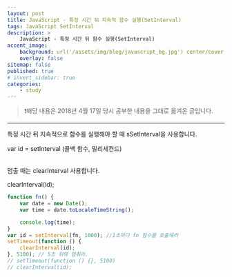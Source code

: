 ```yaml
---
layout: post
title: JavaScript - 특정 시간 뒤 지속적 함수 실행(SetInterval)
tags: JavaScript SetInterval
description: >
    JavaScript - 특정 시간 뒤 함수 실행(SetInterval)
accent_image:
    background: url('/assets/img/blog/javascript_bg.jpg') center/cover
    overlay: false
sitemap: false
published: true
# invert_sidebar: true
categories:
    - study
---
```


> ❗️해당 내용은 2018년 4월 17일 당시 공부한 내용을 그대로 옮겨온 글입니다.

---

특정 시간 뒤 지속적으로 함수를 실행해야 할 때 sSetInterval을 사용합니다.<br>

var id = setInterval (콜백 함수, 밀리세컨드)<br><br>

멈출 때는 clearInterval 사용합니다.<br>

clearInterval(id);<br>

```javascript
function fn() {
    var date = new Date();
    var time = date.toLocaleTimeString();

    console.log(time);
}
var id = setInterval(fn, 1000); //1초마다 fn 함수를 호출해라
setTimeout(function () {
    clearInterval(id);
}, 5100); // 5초 뒤에 멈춰라.
// setTimeout(function () {}, 5100)
// clearInterval(id);
```
